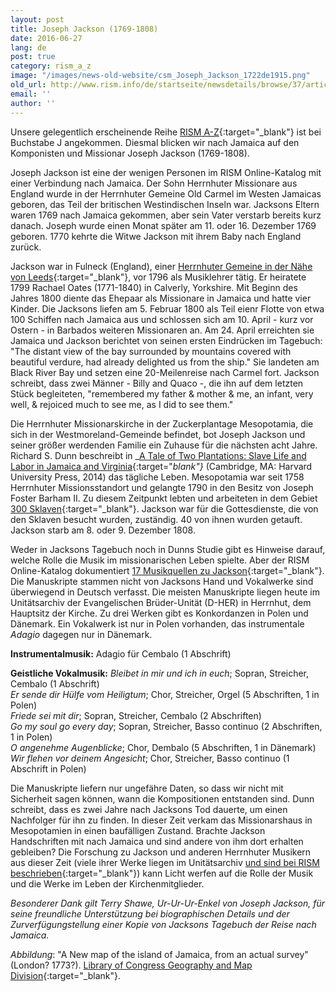 ```yaml
---
layout: post
title: Joseph Jackson (1769-1808)
date: 2016-06-27
lang: de
post: true
category: rism_a_z
image: "/images/news-old-website/csm_Joseph_Jackson_1722de1915.png"
old_url: http://www.rism.info/de/startseite/newsdetails/browse/37/article/64/joseph-jackson-1769-1808.html
email: ''
author: ''
---
```


Unsere gelegentlich erscheinende Reihe [RISM A-Z](/news-archive/rism_a_z){:target="_blank"} ist bei Buchstabe J angekommen. Diesmal blicken wir nach Jamaica auf den Komponisten und Missionar Joseph Jackson (1769-1808).

Joseph Jackson ist eine der wenigen Personen im RISM Online-Katalog mit einer Verbindung nach Jamaica. Der Sohn Herrnhuter Missionare aus England wurde in der Herrnhuter Gemeine Old Carmel im Westen Jamaicas geboren, das Teil der britischen Westindischen Inseln war. Jacksons Eltern waren 1769 nach Jamaica gekommen, aber sein Vater verstarb bereits kurz danach. Joseph wurde einen Monat später am 11. oder 16. Dezember 1769 geboren. 1770 kehrte die Witwe Jackson mit ihrem Baby nach England zurück.

Jackson war in Fulneck (England), einer [Herrnhuter Gemeine in der Nähe von Leeds](http://www.fulneck.org.uk/){:target="_blank"}, vor 1796 als Musiklehrer tätig. Er heiratete 1799 Rachael Oates (1771-1840) in Calverly, Yorkshire. Mit Beginn des Jahres 1800 diente das Ehepaar als Missionare in Jamaica und hatte vier Kinder. Die Jacksons liefen am 5. Februar 1800 als Teil eienr Flotte von etwa 100 Schiffen nach Jamaica aus und schlossen sich am 10. April - kurz vor Ostern - in Barbados weiteren Missionaren an. Am 24. April erreichten sie Jamaica und Jackson berichtet von seinen ersten Eindrücken im Tagebuch: "The distant view of the bay surrounded by mountains covered with beautiful verdure, had already delighted us from the ship." Sie landeten am Black River Bay und setzen eine 20-Meilenreise nach Carmel fort. Jackson schreibt, dass zwei Männer - Billy and Quaco -, die ihn auf dem letzten Stück begleiteten, "remembered my father & mother & me, an infant, very well, & rejoiced much to see me, as I did to see them."

Die Herrnhuter Missionarskirche in der Zuckerplantage Mesopotamia, die sich in der Westmoreland-Gemeinde befindet, bot Joseph Jackson und seiner größer werdenden Familie ein Zuhause für die nächsten acht Jahre. Richard S. Dunn beschreibt in _[A Tale of Two Plantations: Slave Life and Labor in Jamaica and Virginia](http://www.hup.harvard.edu/catalog.php?isbn=9780674735361){:target="_blank"}_ (Cambridge, MA: Harvard University Press, 2014) das tägliche Leben. Mesopotamia war seit 1758 Herrnhuter Missionsstandort und gelangte 1790 in den Besitz von Joseph Foster Barham II. Zu diesem Zeitpunkt lebten und arbeiteten in dem Gebiet [300 Sklaven](http://twoplantations.com/){:target="_blank"}. Jackson war für die Gottesdienste, die von den Sklaven besucht wurden, zuständig. 40 von ihnen wurden getauft. Jackson starb am 8. oder 9. Dezember 1808.

Weder in Jacksons Tagebuch noch in Dunns Studie gibt es Hinweise darauf, welche Rolle die Musik im missionarischen Leben spielte. Aber der RISM Online-Katalog dokumentiert [17 Musikquellen zu Jackson](https://opac.rism.info/search?View=rism&author=joseph+jackson){:target="_blank"}. Die Manuskripte stammen nicht von Jacksons Hand und Vokalwerke sind überwiegend in Deutsch verfasst. Die meisten Manuskripte liegen heute im Unitätsarchiv der Evangelischen Brüder-Unität (D-HER) in Herrnhut, dem Hauptsitz der Kirche. Zu drei Werken gibt es Konkordanzen in Polen und Dänemark. Ein Vokalwerk ist nur in Polen vorhanden, das instrumentale _Adagio_ dagegen nur in Dänemark.

**Instrumentalmusik:**
Adagio für Cembalo (1 Abschrift)

**Geistliche Vokalmusik:**
_Bleibet in mir und ich in euch_; Sopran, Streicher, Cembalo (1 Abschrift)\
_Er sende dir Hülfe vom Heiligtum_; Chor, Streicher, Orgel (5 Abschriften, 1 in Polen)\
_Friede sei mit dir_; Sopran, Streicher, Cembalo (2 Abschriften)\
_Go my soul go every day_; Sopran, Streicher, Basso continuo (2 Abschriften, 1 in Polen)\
_O angenehme Augenblicke_; Chor, Dembalo (5 Abschriften, 1 in Dänemark)\
_Wir flehen vor deinem Angesicht_; Chor, Streicher, Basso continuo (1 Abschrift in Polen)

Die Manuskripte liefern nur ungefähre Daten, so dass wir nicht mit Sicherheit sagen können, wann die Kompositionen entstanden sind. Dunn schreibt, dass es zwei Jahre nach Jacksons Tod dauerte, um einen Nachfolger für ihn zu finden. In dieser Zeit verkam das Missionarshaus in Mesopotamien in einen baufälligen Zustand. Brachte Jackson Handschriften mit nach Jamaica und sind andere von ihm dort erhalten gebleiben? Die Forschung zu Jackson und anderen Herrnhuter Musikern aus dieser Zeit (viele ihrer Werke liegen im Unitätsarchiv [und sind bei RISM beschrieben](https://opac.rism.info/search?View=rism&siglum=D-HER){:target="_blank"}) kann Licht werfen auf die Rolle der Musik und die Werke im Leben der Kirchenmitglieder.

_Besonderer Dank gilt Terry Shawe, Ur-Ur-Ur-Enkel von Joseph Jackson, für seine freundliche Unterstützung bei biographischen Details und der Zurverfügungstellung einer Kopie von Jacksons Tagebuch der Reise nach Jamaica._

_Abbildung_: "A New map of the island of Jamaica, from an actual survey" (London? 1773?). [Library of Congress Geography and Map Division](https://lccn.loc.gov/73691848){:target="_blank"}.
